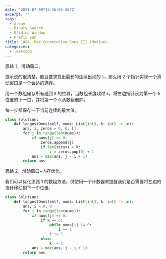 ```yaml
---
date: '2021-07-09T15:36:05.567Z'
excerpt: ''
tags:
  - Array
  - Binary Search
  - Sliding Window
  - Prefix Sum
title: 1004. Max Consecutive Ones III (Medium)
categories:
  - leetcode
---
```


思路 1，滑动窗口。

提示说的很清楚，题目要求找出最长的连续出现的 `1`，那么用 2 个指针实现一个滑动窗口是一个合适的选择。

用一个数组储存所有遇到 `0` 的位置，当数组长度超过 `k`，将左边指针设为第一个 `0` 位置的下一位，并将第一个 `0` 从数组删除。

每一步都保存一下当前连续的最大值。

```python
class Solution:
    def longestOnes(self, nums: List[int], k: int) -> int:
        ans, i, zeros = 0, 0, []
        for j in range(len(nums)):
            if nums[j] == 0:
                zeros.append(j)
                if len(zeros) > k:
                    i = zeros.pop(0) + 1
            ans = max(ans, j - i + 1)
        return ans
```

思路 2，滑动窗口+内存优化。

我们可以优化思路 1 的数组方法，仅使用一个计数器来提醒我们是否需要将左边的指针移动到下一个位置。

```python
class Solution:
    def longestOnes(self, nums: List[int], k: int) -> int:
        ans, i = 0, 0
        for j in range(len(nums)):
            if nums[j] == 0:
                if k == 0:
                    while nums[i] != 0:
                        i += 1
                    i += 1
                else:
                    k -= 1
            ans = max(ans, j - i + 1)
        return ans
```
